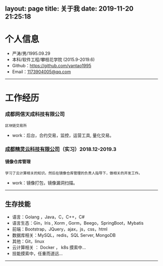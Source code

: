 layout: page
title: 关于我
date: 2019-11-20 21:25:18
---
# 个人信息

 - 严涛/男/1995.09.29
 - 本科/软件工程/攀枝花学院 (2015.9-2019.6)
 - Github：https://github.com/yantao1995
 - Email：1173904005@qq.com 

---
#  工作经历

### 成都网信天成科技有限公司

` 区块链交易所 `
-  work：后台，合约交易，监控，运营工具, 量化交易。


### [成都精灵云科技有限公司]( https://www.ghostcloud.cn)（实习）2018.12-2019.3

#### 镜像仓库管理

` 学习了云计算相关的知识。然后在镜像仓库管理的负责人指导下，做相关的开发工作。 `
-  work：镜像打包，镜像漏洞扫描。
 
  --- 
  
## 生存技能
- 语言：Golang ，Java，C，C++，C#
- 语言生态：Gin，Iris , Xorm , Gorm，Beego，SpringBoot，Mybatis
- 前端：Bootstrap，JQuery，ajax，js，css，html
- 数据库相关：MySQL，redis，SQL Server, MongoDB
- 其他：Git，linux
- 云计算相关 ： Docker ， k8s  摸索中...
- 技能摸索中，任重而道远...
---